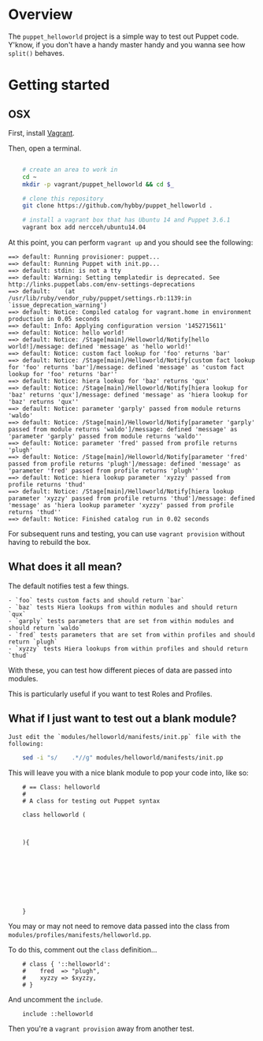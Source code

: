 # Overview

The `puppet_helloworld` project is a simple way to test out Puppet code.
Y'know, if you don't have a handy master handy and you wanna see how `split()` behaves.

# Getting started

## OSX

First, install [Vagrant](http://www.vagrantup.com).

Then, open a terminal.

```bash

    # create an area to work in
    cd ~
    mkdir -p vagrant/puppet_helloworld && cd $_

    # clone this repository
    git clone https://github.com/hybby/puppet_helloworld .

    # install a vagrant box that has Ubuntu 14 and Puppet 3.6.1
    vagrant box add nercceh/ubuntu14.04
```

At this point, you can perform `vagrant up` and you should see the following:

```
==> default: Running provisioner: puppet...
==> default: Running Puppet with init.pp...
==> default: stdin: is not a tty
==> default: Warning: Setting templatedir is deprecated. See http://links.puppetlabs.com/env-settings-deprecations
==> default:    (at /usr/lib/ruby/vendor_ruby/puppet/settings.rb:1139:in `issue_deprecation_warning')
==> default: Notice: Compiled catalog for vagrant.home in environment production in 0.05 seconds
==> default: Info: Applying configuration version '1452715611'
==> default: Notice: hello world!
==> default: Notice: /Stage[main]/Helloworld/Notify[hello world!]/message: defined 'message' as 'hello world!'
==> default: Notice: custom fact lookup for 'foo' returns 'bar'
==> default: Notice: /Stage[main]/Helloworld/Notify[custom fact lookup for 'foo' returns 'bar']/message: defined 'message' as 'custom fact lookup for 'foo' returns 'bar''
==> default: Notice: hiera lookup for 'baz' returns 'qux'
==> default: Notice: /Stage[main]/Helloworld/Notify[hiera lookup for 'baz' returns 'qux']/message: defined 'message' as 'hiera lookup for 'baz' returns 'qux''
==> default: Notice: parameter 'garply' passed from module returns 'waldo'
==> default: Notice: /Stage[main]/Helloworld/Notify[parameter 'garply' passed from module returns 'waldo']/message: defined 'message' as 'parameter 'garply' passed from module returns 'waldo''
==> default: Notice: parameter 'fred' passed from profile returns 'plugh'
==> default: Notice: /Stage[main]/Helloworld/Notify[parameter 'fred' passed from profile returns 'plugh']/message: defined 'message' as 'parameter 'fred' passed from profile returns 'plugh''
==> default: Notice: hiera lookup parameter 'xyzzy' passed from profile returns 'thud'
==> default: Notice: /Stage[main]/Helloworld/Notify[hiera lookup parameter 'xyzzy' passed from profile returns 'thud']/message: defined 'message' as 'hiera lookup parameter 'xyzzy' passed from profile returns 'thud''
==> default: Notice: Finished catalog run in 0.02 seconds
```

For subsequent runs and testing, you can use `vagrant provision` without having to rebuild the box.


## What does it all mean?

The default notifies test a few things.

    - `foo` tests custom facts and should return `bar`
    - `baz` tests Hiera lookups from within modules and should return `qux`
    - `garply` tests parameters that are set from within modules and should return `waldo`
    - `fred` tests parameters that are set from within profiles and should return `plugh`
    - `xyzzy` tests Hiera lookups from within profiles and should return `thud`

With these, you can test how different pieces of data are passed into modules.  

This is particularly useful if you want to test Roles and Profiles.


## What if I just want to test out a blank module?
    
    Just edit the `modules/helloworld/manifests/init.pp` file with the following:
    
```bash
    sed -i "s/    .*//g" modules/helloworld/manifests/init.pp
```
    
This will leave you with a nice blank module to pop your code into, like so:
    
```puppet
    # == Class: helloworld
    #
    # A class for testing out Puppet syntax
    
    class helloworld (
    
    
    
    ){
    
    
    
    
    
    
    
    
    
    }
```

You may or may not need to remove data passed into the class from `modules/profiles/manifests/helloworld.pp`.  

To do this, comment out the `class` definition...

```puppet
    # class { '::helloworld':
    #    fred  => "plugh",
    #    xyzzy => $xyzzy,
    # }
```

And uncomment the `include`.

```
    include ::helloworld
```

Then you're a `vagrant provision` away from another test.
